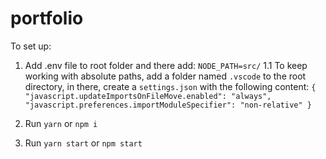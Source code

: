 # portfolio

To set up:

1. Add .env file to root folder and there add:
   `NODE_PATH=src/`
   1.1 To keep working with absolute paths, add a folder named `.vscode` to the root directory, in there, create a `settings.json` with the following content:
   `{ "javascript.updateImportsOnFileMove.enabled": "always", "javascript.preferences.importModuleSpecifier": "non-relative" }`

2. Run `yarn` or `npm i`

3. Run `yarn start` or `npm start`
